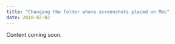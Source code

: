 ```yaml
---
title: "Changing the folder where screenshots placed on Mac"
date: 2018-02-02
---
```


Content coming soon.
